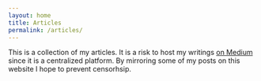 ```yaml
---
layout: home
title: Articles
permalink: /articles/
---
```


This is a collection of my articles. It is a risk to host my writings [on Medium][medium] since it is a centralized platform. By mirroring some of my posts on this website I hope to prevent censorhsip.

[medium]: https://medium.com/@NoahPierau
